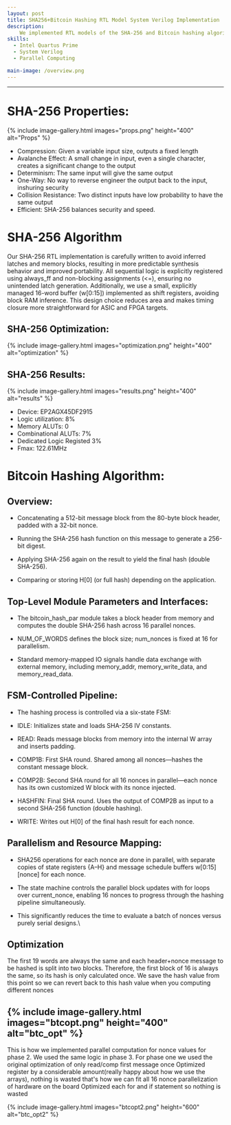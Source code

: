 ```yaml
---
layout: post
title: SHA256+Bitcoin Hashing RTL Model System Verilog Implementation 
description:  
    We implemented RTL models of the SHA-256 and Bitcoin hashing algorithms in SystemVerilog as part of a exploration into hardware design trade-offs. The goal was to compare serial and parallel implementations and understand how design choices impact key metrics like area, cycle count, and maximum operating frequency (fmax). By optimizing for each of these variables individually, we observed how improvements in one metric often came at the cost of others. This allowed us to gain insight into real-world architectural trade-offs in ASIC/FPGA design and how they apply to compute-intensive workloads like cryptographic hashing. (ECE111, Advanced Digital Design Course Project, @UC San Diego Prof. Farinaz Koushanfar) 
skills: 
  - Intel Quartus Prime
  - System Verilog
  - Parallel Computing 

main-image: /overview.png
---
```


---

# SHA-256 Properties:

{% include image-gallery.html images="props.png" height="400" alt="Props" %}
  - Compression: Given a variable input size, outputs a fixed length
  - Avalanche Effect: A small change in input, even a single character, creates a significant change to the output
  - Determinism: The same input will give the same output
  - One-Way: No way to reverse engineer the output back to the input, inshuring security
  - Collision Resistance: Two distinct inputs have low probability to have the same output 
  - Efficient: SHA-256 balances security and speed.

# SHA-256 Algorithm

Our SHA-256 RTL implementation is carefully written to avoid inferred latches and memory blocks, resulting in more predictable synthesis behavior and improved portability. All sequential logic is explicitly registered using always_ff and non-blocking assignments (<=), ensuring no unintended latch generation. Additionally, we use a small, explicitly managed 16-word buffer (w[0:15]) implemented as shift registers, avoiding block RAM inference. This design choice reduces area and makes timing closure more straightforward for ASIC and FPGA targets.

## SHA-256 Optimization: 

{% include image-gallery.html images="optimization.png" height="400" alt="optimization" %}
## SHA-256 Results:
{% include image-gallery.html images="results.png" height="400" alt="results" %}
   - Device: EP2AGX45DF2915 
   - Logic utilization: 8% 
   - Memory ALUTs: 0 
   - Combinational ALUTs: 7% 
   - Dedicated Logic Registed 3% 
   - Fmax: 122.61MHz 

# Bitcoin Hashing Algorithm:

## Overview:

   - Concatenating a 512-bit message block from the 80-byte block header, padded with a 32-bit nonce.

   - Running the SHA-256 hash function on this message to generate a 256-bit digest.

   - Applying SHA-256 again on the result to yield the final hash (double SHA-256).

   - Comparing or storing H[0] (or full hash) depending on the application. 

## Top-Level Module Parameters and Interfaces:

   - The bitcoin_hash_par module takes a block header from memory and computes the double SHA-256 hash across 16 parallel nonces.

   - NUM_OF_WORDS defines the block size; num_nonces is fixed at 16 for parallelism.

   - Standard memory-mapped IO signals handle data exchange with external memory, including memory_addr, memory_write_data, and memory_read_data.

## FSM-Controlled Pipeline:

   - The hashing process is controlled via a six-state FSM:

   - IDLE: Initializes state and loads SHA-256 IV constants.

   - READ: Reads message blocks from memory into the internal W array and inserts padding.

   - COMP1B: First SHA round. Shared among all nonces—hashes the constant message block.

   - COMP2B: Second SHA round for all 16 nonces in parallel—each nonce has its own customized W block with its nonce injected.

   - HASHFIN: Final SHA round. Uses the output of COMP2B as input to a second SHA-256 function (double hashing).

   - WRITE: Writes out H[0] of the final hash result for each nonce.

## Parallelism and Resource Mapping:

   - SHA256 operations for each nonce are done in parallel, with separate copies of state registers {A–H} and message schedule buffers w[0:15][nonce] for each nonce.

   - The state machine controls the parallel block updates with for loops over current_nonce, enabling 16 nonces to progress through the hashing pipeline simultaneously.

   - This significantly reduces the time to evaluate a batch of nonces versus purely serial designs.\

## Optimization 

The first 19 words are always the same and each header+nonce message to be hashed is split into two blocks.
Therefore, the first block of 16 is always the same, so its hash is only calculated once. 
We save the hash value from this point so we can revert back to this hash value when you computing different nonces 

{% include image-gallery.html images="btcopt.png" height="400" alt="btc_opt" %}
---
This is how we implemented parallel computation for nonce values for phase 2. We used the same logic in phase 3. For phase one we used the original optimization of only read/comp first message once
Optimized register by a considerable amount(really happy about how we use the arrays), nothing is wasted that's how we can fit all 16 nonce parallelization of hardware on the board
Optimized each for and if statement so nothing is wasted

{% include image-gallery.html images="btcopt2.png" height="600" alt="btc_opt2" %}




